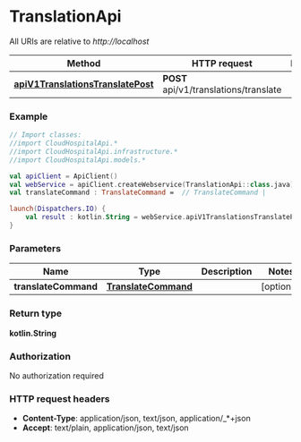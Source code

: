 # TranslationApi

All URIs are relative to *http://localhost*

Method | HTTP request | Description
------------- | ------------- | -------------
[**apiV1TranslationsTranslatePost**](TranslationApi.md#apiV1TranslationsTranslatePost) | **POST** api/v1/translations/translate | 





### Example
```kotlin
// Import classes:
//import CloudHospitalApi.*
//import CloudHospitalApi.infrastructure.*
//import CloudHospitalApi.models.*

val apiClient = ApiClient()
val webService = apiClient.createWebservice(TranslationApi::class.java)
val translateCommand : TranslateCommand =  // TranslateCommand | 

launch(Dispatchers.IO) {
    val result : kotlin.String = webService.apiV1TranslationsTranslatePost(translateCommand)
}
```

### Parameters

Name | Type | Description  | Notes
------------- | ------------- | ------------- | -------------
 **translateCommand** | [**TranslateCommand**](TranslateCommand.md)|  | [optional]

### Return type

**kotlin.String**

### Authorization

No authorization required

### HTTP request headers

 - **Content-Type**: application/json, text/json, application/_*+json
 - **Accept**: text/plain, application/json, text/json

